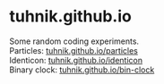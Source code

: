 # tuhnik.github.io

Some random coding experiments.<br>
Particles: [tuhnik.github.io/particles](https://tuhnik.github.io/particles/)<br>
Identicon: [tuhnik.github.io/identicon](https://tuhnik.github.io/particles/)<br>
Binary clock: [tuhnik.github.io/bin-clock](https://tuhnik.github.io/bin-clock/)<br>

